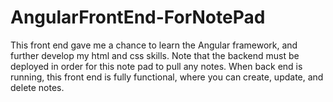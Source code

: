 # AngularFrontEnd-ForNotePad
This front end gave me a chance to learn the Angular framework, and further develop my html and css skills.
Note that the backend must be deployed in order for this note pad to pull any notes.
When back end is running, this front end is fully functional, where you can create, update, and delete notes.
